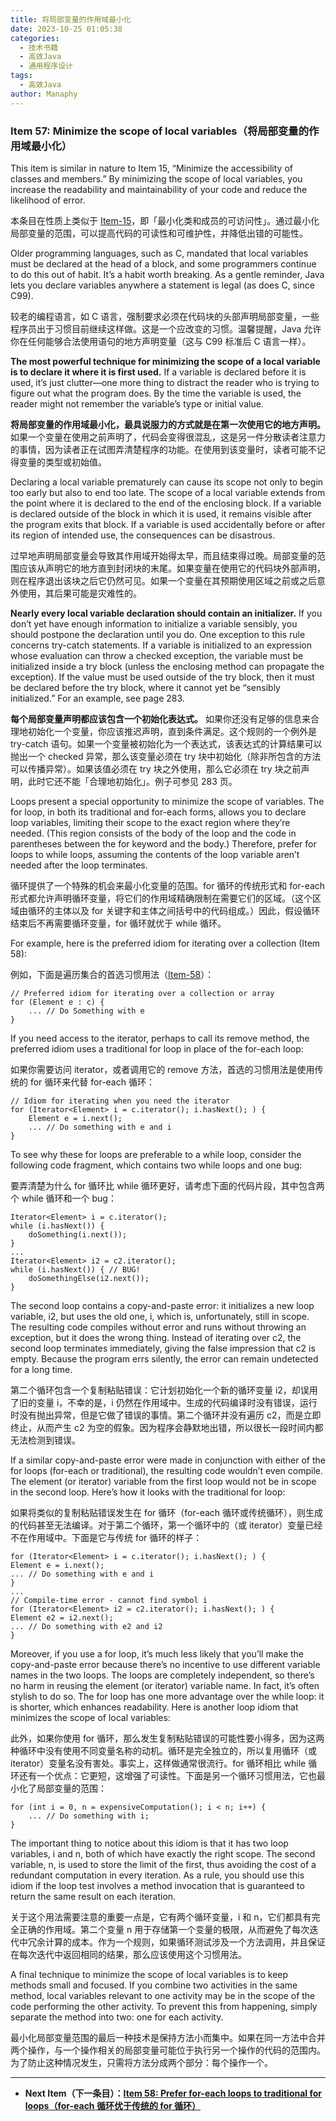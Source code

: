 ```yaml
---
title: 将局部变量的作用域最小化
date: 2023-10-25 01:05:38
categories:
  - 技术书籍
  - 高效Java
  - 通用程序设计
tags:
  - 高效Java
author: Manaphy
---
```


### Item 57: Minimize the scope of local variables（将局部变量的作用域最小化）

This item is similar in nature to Item 15, “Minimize the accessibility of classes and members.” By minimizing the scope of local variables, you increase the readability and maintainability of your code and reduce the likelihood of error.

本条目在性质上类似于 [Item-15](./15-Minimize-the-accessibility-of-classes-and-members.md)，即「最小化类和成员的可访问性」。通过最小化局部变量的范围，可以提高代码的可读性和可维护性，并降低出错的可能性。

Older programming languages, such as C, mandated that local variables must be declared at the head of a block, and some programmers continue to do this out of habit. It’s a habit worth breaking. As a gentle reminder, Java lets you declare variables anywhere a statement is legal (as does C, since C99).

较老的编程语言，如 C 语言，强制要求必须在代码块的头部声明局部变量，一些程序员出于习惯目前继续这样做。这是一个应改变的习惯。温馨提醒，Java 允许你在任何能够合法使用语句的地方声明变量（这与 C99 标准后 C 语言一样）。

**The most powerful technique for minimizing the scope of a local variable is to declare it where it is first used.** If a variable is declared before it is used, it’s just clutter—one more thing to distract the reader who is trying to figure out what the program does. By the time the variable is used, the reader might not remember the variable’s type or initial value.

**将局部变量的作用域最小化，最具说服力的方式就是在第一次使用它的地方声明。** 如果一个变量在使用之前声明了，代码会变得很混乱，这是另一件分散读者注意力的事情，因为读者正在试图弄清楚程序的功能。在使用到该变量时，读者可能不记得变量的类型或初始值。

Declaring a local variable prematurely can cause its scope not only to begin too early but also to end too late. The scope of a local variable extends from the point where it is declared to the end of the enclosing block. If a variable is declared outside of the block in which it is used, it remains visible after the program exits that block. If a variable is used accidentally before or after its region of intended use, the consequences can be disastrous.

过早地声明局部变量会导致其作用域开始得太早，而且结束得过晚。局部变量的范围应该从声明它的地方直到封闭块的末尾。如果变量在使用它的代码块外部声明，则在程序退出该块之后它仍然可见。如果一个变量在其预期使用区域之前或之后意外使用，其后果可能是灾难性的。

**Nearly every local variable declaration should contain an initializer.** If you don’t yet have enough information to initialize a variable sensibly, you should postpone the declaration until you do. One exception to this rule concerns try-catch statements. If a variable is initialized to an expression whose evaluation can throw a checked exception, the variable must be initialized inside a try block (unless the enclosing method can propagate the exception). If the value must be used outside of the try block, then it must be declared before the try block, where it cannot yet be “sensibly initialized.” For an example, see page 283.

**每个局部变量声明都应该包含一个初始化表达式。** 如果你还没有足够的信息来合理地初始化一个变量，你应该推迟声明，直到条件满足。这个规则的一个例外是 try-catch 语句。如果一个变量被初始化为一个表达式，该表达式的计算结果可以抛出一个 checked 异常，那么该变量必须在 try 块中初始化（除非所包含的方法可以传播异常）。如果该值必须在 try 块之外使用，那么它必须在 try 块之前声明，此时它还不能「合理地初始化」。例子可参见 283 页。

Loops present a special opportunity to minimize the scope of variables. The for loop, in both its traditional and for-each forms, allows you to declare loop variables, limiting their scope to the exact region where they’re needed. (This region consists of the body of the loop and the code in parentheses between the for keyword and the body.) Therefore, prefer for loops to while loops, assuming the contents of the loop variable aren’t needed after the loop terminates.

循环提供了一个特殊的机会来最小化变量的范围。for 循环的传统形式和 for-each 形式都允许声明循环变量，将它们的作用域精确限制在需要它们的区域。（这个区域由循环的主体以及 for 关键字和主体之间括号中的代码组成。）因此，假设循环结束后不再需要循环变量，for 循环就优于 while 循环。

For example, here is the preferred idiom for iterating over a collection (Item 58):

例如，下面是遍历集合的首选习惯用法（[Item-58](./58-Prefer-for-each-loops-to-traditional-for-loops.md)）：

```
// Preferred idiom for iterating over a collection or array
for (Element e : c) {
    ... // Do Something with e
}
```

If you need access to the iterator, perhaps to call its remove method, the preferred idiom uses a traditional for loop in place of the for-each loop:

如果你需要访问 iterator，或者调用它的 remove 方法，首选的习惯用法是使用传统的 for 循环来代替 for-each 循环：

```
// Idiom for iterating when you need the iterator
for (Iterator<Element> i = c.iterator(); i.hasNext(); ) {
    Element e = i.next();
    ... // Do something with e and i
}
```

To see why these for loops are preferable to a while loop, consider the following code fragment, which contains two while loops and one bug:

要弄清楚为什么 for 循环比 while 循环更好，请考虑下面的代码片段，其中包含两个 while 循环和一个 bug：

```
Iterator<Element> i = c.iterator();
while (i.hasNext()) {
    doSomething(i.next());
}
...
Iterator<Element> i2 = c2.iterator();
while (i.hasNext()) { // BUG!
    doSomethingElse(i2.next());
}
```

The second loop contains a copy-and-paste error: it initializes a new loop variable, i2, but uses the old one, i, which is, unfortunately, still in scope. The resulting code compiles without error and runs without throwing an exception, but it does the wrong thing. Instead of iterating over c2, the second loop terminates immediately, giving the false impression that c2 is empty. Because the program errs silently, the error can remain undetected for a long time.

第二个循环包含一个复制粘贴错误：它计划初始化一个新的循环变量 i2，却误用了旧的变量 i，不幸的是，i 仍然在作用域中。生成的代码编译时没有错误，运行时没有抛出异常，但是它做了错误的事情。第二个循环并没有遍历 c2，而是立即终止，从而产生 c2 为空的假象。因为程序会静默地出错，所以很长一段时间内都无法检测到错误。

If a similar copy-and-paste error were made in conjunction with either of the for loops (for-each or traditional), the resulting code wouldn’t even compile. The element (or iterator) variable from the first loop would not be in scope in the second loop. Here’s how it looks with the traditional for loop:

如果将类似的复制粘贴错误发生在 for 循环（for-each 循环或传统循环），则生成的代码甚至无法编译。对于第二个循环，第一个循环中的（或 iterator）变量已经不在作用域中。下面是它与传统 for 循环的样子：

```
for (Iterator<Element> i = c.iterator(); i.hasNext(); ) {
Element e = i.next();
... // Do something with e and i
}
...
// Compile-time error - cannot find symbol i
for (Iterator<Element> i2 = c2.iterator(); i.hasNext(); ) {
Element e2 = i2.next();
... // Do something with e2 and i2
}
```

Moreover, if you use a for loop, it’s much less likely that you’ll make the copy-and-paste error because there’s no incentive to use different variable names in the two loops. The loops are completely independent, so there’s no harm in reusing the element (or iterator) variable name. In fact, it’s often stylish to do so. The for loop has one more advantage over the while loop: it is shorter, which enhances readability. Here is another loop idiom that minimizes the scope of local variables:

此外，如果你使用 for 循环，那么发生复制粘贴错误的可能性要小得多，因为这两种循环中没有使用不同变量名称的动机。循环是完全独立的，所以复用循环（或 iterator）变量名没有害处。事实上，这样做通常很流行。for 循环相比 while 循环还有一个优点：它更短，这增强了可读性。下面是另一个循环习惯用法，它也最小化了局部变量的范围：

```
for (int i = 0, n = expensiveComputation(); i < n; i++) {
    ... // Do something with i;
}
```

The important thing to notice about this idiom is that it has two loop variables, i and n, both of which have exactly the right scope. The second variable, n, is used to store the limit of the first, thus avoiding the cost of a redundant computation in every iteration. As a rule, you should use this idiom if the loop test involves a method invocation that is guaranteed to return the same result on each iteration.

关于这个用法需要注意的重要一点是，它有两个循环变量，i 和 n，它们都具有完全正确的作用域。第二个变量 n 用于存储第一个变量的极限，从而避免了每次迭代中冗余计算的成本。作为一个规则，如果循环测试涉及一个方法调用，并且保证在每次迭代中返回相同的结果，那么应该使用这个习惯用法。

A final technique to minimize the scope of local variables is to keep methods small and focused. If you combine two activities in the same method, local variables relevant to one activity may be in the scope of the code performing the other activity. To prevent this from happening, simply separate the method into two: one for each activity.

最小化局部变量范围的最后一种技术是保持方法小而集中。如果在同一方法中合并两个操作，与一个操作相关的局部变量可能位于执行另一个操作的代码的范围内。为了防止这种情况发生，只需将方法分成两个部分：每个操作一个。

---
- **Next Item（下一条目）：[Item 58: Prefer for-each loops to traditional for loops（for-each 循环优于传统的 for 循环）](./58-Prefer-for-each-loops-to-traditional-for-loops.md)**

